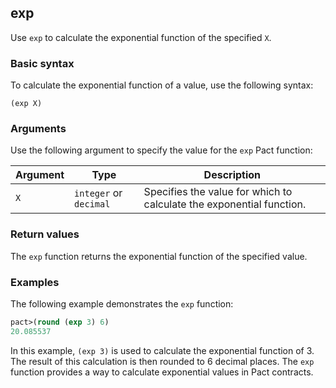 ## exp
Use `exp` to calculate the exponential function of the specified `X`.

### Basic syntax

To calculate the exponential function of a value, use the following syntax:

`(exp X)`

### Arguments

Use the following argument to specify the value for the `exp` Pact function:

| Argument | Type             | Description                                 |
|----------|------------------|---------------------------------------------|
| `X`        | `integer` or `decimal`| Specifies the value for which to calculate the exponential function. |

### Return values

The `exp` function returns the exponential function of the specified value.

### Examples

The following example demonstrates the `exp` function:

```lisp
pact>(round (exp 3) 6)
20.085537
```

In this example, `(exp 3)` is used to calculate the exponential function of 3. The result of this calculation is then rounded to 6 decimal places. The `exp` function provides a way to calculate exponential values in Pact contracts.

